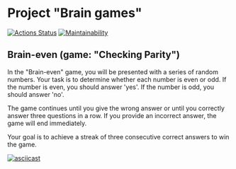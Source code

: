 # Project "Brain games"
[![Actions Status](https://github.com/Zakir0000/frontend-project-44/workflows/hexlet-check/badge.svg)](https://github.com/Zakir0000/frontend-project-44/actions)
[![Maintainability](https://api.codeclimate.com/v1/badges/41849fd4cc5b7d54c0d6/maintainability)](https://codeclimate.com/github/Zakir0000/frontend-project-44/maintainability)

<h2 id="brain-even">Brain-even (game: "Checking Parity")</h2>
In the "Brain-even" game, you will be presented with a series of random numbers. Your task is to determine whether each number is even or odd. If the number is even, you should answer 'yes'. If the number is odd, you should answer 'no'.

The game continues until you give the wrong answer or until you correctly answer three questions in a row. If you provide an incorrect answer, the game will end immediately.

Your goal is to achieve a streak of three consecutive correct answers to win the game.

[![asciicast](https://asciinema.org/a/tM8kBw9yekKYMecCzEfUVnJ94.svg)](https://asciinema.org/a/tM8kBw9yekKYMecCzEfUVnJ94)